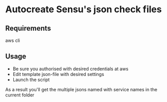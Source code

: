 # Autocreate Sensu's json check files

## Requirements

aws cli

## Usage
* Be sure you authorised with desired credentials at aws
* Edit template json-file with desired settings
* Launch the script

As a result you'll get the multiple jsons named with service names in the current folder
